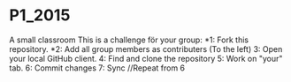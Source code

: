# P1_2015
A small classroom 
This is a challenge för your group:
*1: Fork this repository.
*2: Add all group members as contributers (To the left)
3: Open your local GitHub client.
4: Find and clone the repository
5: Work on "your" tab.
6: Commit changes 
7: Sync //Repeat from 6 

